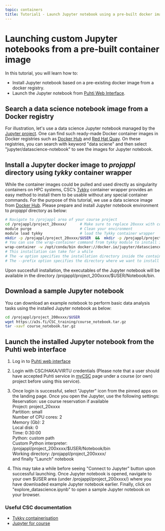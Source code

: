 ```yaml
---
topic: containers
title: Tutorial1 - Launch Jupyter notebook using a pre-built docker image from a container registry
---
```


# Launching custom Jupyter notebooks from a pre-built container image

In this tutorial, you will learn how to:
  - Install Jupyter notebook based on a pre-existing docker image from a docker registry.
  - Launch the Jupyter notebook from [Puhti Web Interface](https://www.puhti.csc.fi/public/).
    
## Search a data science notebook image from a Docker registry

For illustration, let's use a data science Jupyter notebook managed by the [Jupyter project](https://github.com/jupyter). One can find such ready-made Docker container images in Docker registries such as [Docker Hub](https://hub.docker.com/) and [Red Hat Quay](https://quay.io/). On these registries, you can search with keyword "data sciene" and then select "jupyter/datascience-notebook" to see the images for Jupyter notebook.

## Install a Jupyter docker image to *projappl* directory using *tykky* container wrapper
While the container images could be pulled and used directly as singularity containers on HPC systems, CSC’s [Tykky](https://docs.csc.fi/computing/containers/tykky/) container wrapper provides an easy method to install them to be usable without any special container commands. For the purpose of this tutorial, we use a data science image from [Docker Hub](https://hub.docker.com/r/jupyter/datascience-notebook). Please prepare and install Jupyter notebook environment to *projappl* directory as below:  

```bash
# Navigate to /projappl area of your course project 
cd /projappl/project_20xxxx/      # Make sure to replace 20xxxx with correct course project number
module purge                      # Clean your environment
module load tykky                 # load the Tykky container wrapper
mkdir -p /projappl/project_20xxxx/$USER  &&  mkdir -p /projappl/project_20xxxx/$USER/Notebook
# You can use the wrap-container command from tykky module to install image binaries to /projappl
wrap-container -w /opt/conda/bin docker://docker.io/jupyter/datascience-notebook:x86_64-ubuntu-22.04 --prefix /projappl/project_200xxxx/$USER/Notebook
# This installation can take for a while
# The -w option specifies the installation directory inside the container. For this data science container image, path is /opt/conda/bin
# The --prefix option specifies the directory where we want to install the software on the host system.
```
Upon succesfull installation, the executables of the Jupyter notebook will be available in the directory /projappl/project_200xxxx/$USER/Notebook/bin. 

## Download a sample Jupyter notebook 

You can download an example notebook to perform basic data analysis tasks using the installed Jupyter notebook as below: 
```bash
cd /projappl/project_200xxxx/$USER
wget https://a3s.fi/CSC_training/course_notebook.tar.gz
tar -xavf course_notebook.tar.gz
```

## Launch the installed Jupyter notebook from the Puhti web interface

1. Log in to [Puhti web interface](https://www.puhti.csc.fi)
2. Login with CSC/HAKA/VIRTU credentials (Please note that a user should have accepted Puhti service in [myCSC](https://my.csc.fi/welcome) 
    page under a course (or own) project before using this service). 
3. Once login is successful, select "Jupyter" icon from the pinned apps on the landing page.  Once you open the Jupyter, use the following settings:
    Reservation: use course reservation if available  
    Project: project_20xxxx   
    Partition: small  
    Number of CPU cores: 2  
    Memory (Gb): 2  
    Local disk: 0  
    Time: 0:30:00  
    Python: custom path  
    Custom Python interpreter: /projappl/project_200xxxx/$USER/Notebook/bin  
    Working directory: /projappl/project_200xxxx/  
    and finally "Launch" notebook  
   
 4. This may take a while before seeing "Connect to Jupyter" button upon successful launching. Once Jupyter notebook is opened, navigate to your own $USER area (under /projappl/project_200xxxx/) where you have downloaded example Jupyter notebook earlier. Finally, click on "explore_datascience.ipynb" to open a sample Jupyter notebook on your browser.

###  Useful CSC documentation

- [Tykky containerisation](https://docs.csc.fi/computing/containers/tykky/)
- [Jupyter for course](https://docs.csc.fi/computing/webinterface/jupyter-for-courses/)

